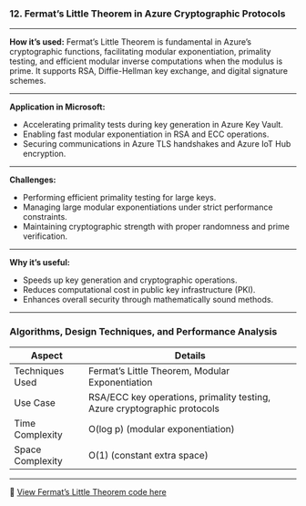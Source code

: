 
###  **12. Fermat’s Little Theorem in Azure Cryptographic Protocols**

---

**How it’s used:**
Fermat’s Little Theorem is fundamental in Azure’s cryptographic functions, facilitating modular exponentiation, primality testing, and efficient modular inverse computations when the modulus is prime. It supports RSA, Diffie-Hellman key exchange, and digital signature schemes.

---

**Application in Microsoft:**

* Accelerating primality tests during key generation in Azure Key Vault.
* Enabling fast modular exponentiation in RSA and ECC operations.
* Securing communications in Azure TLS handshakes and Azure IoT Hub encryption.

---

**Challenges:**

* Performing efficient primality testing for large keys.
* Managing large modular exponentiations under strict performance constraints.
* Maintaining cryptographic strength with proper randomness and prime verification.

---

**Why it’s useful:**

* Speeds up key generation and cryptographic operations.
* Reduces computational cost in public key infrastructure (PKI).
* Enhances overall security through mathematically sound methods.

---

###  Algorithms, Design Techniques, and Performance Analysis

| Aspect           | Details                                                                  |
| ---------------- | ------------------------------------------------------------------------ |
| Techniques Used  | Fermat’s Little Theorem, Modular Exponentiation                          |
| Use Case         | RSA/ECC key operations, primality testing, Azure cryptographic protocols |
| Time Complexity  | O(log p) (modular exponentiation)                                        |
| Space Complexity | O(1) (constant extra space)                                              |

---

🔗 [View Fermat’s Little Theorem code here](https://github.com/Sindhuhurakadli/sindhu_portfolio.io/blob/main/codes/fermats.cpp)
